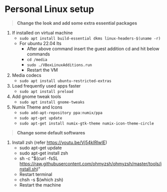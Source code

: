 # Personal Linux setup

> **Change the look and add some extra essential packages**
1. If installed on virtual machine
    - `sudo apt install build-essential dkms linux-headers-$(uname -r)`
    - For ubuntu 22.04 lts
        - After above command insert the guest addition cd and hit below commands
        - `cd /media`
        - `sudo ./VBoxLinuxAdditions.run`
        - Restart the VM
2. Media codecs
    - `sudo apt install ubuntu-restricted-extras`
3. Load frequently used apps faster
    - `sudo apt install preload`
4. Add gnome tweak tools
    - `sudo apt install gnome-tweaks`
5. Numix Theme and Icons
    - `sudo add-apt-repository ppa:numix/ppa`
    - `sudo apt-get update`
    - `sudo apt-get install numix-gtk-theme numix-icon-theme-circle`

> **Change some default softwares**
1. Install zsh (refer https://youtu.be/Vj54klRlwIE)
    - sudo apt-get update
    - sudo apt-get install zsh
    - sh -c "$(curl -fsSL https://raw.githubusercontent.com/ohmyzsh/ohmyzsh/master/tools/install.sh)"
    - Restart terminal
    - chsh -s $(which zsh)
    - Restart the machine
